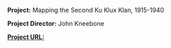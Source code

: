 **Project:** Mapping the Second Ku Klux Klan, 1915-1940

**Project Director:** John Kneebone

[**Project URL:**](https://labs.library.vcu.edu/klan/)
